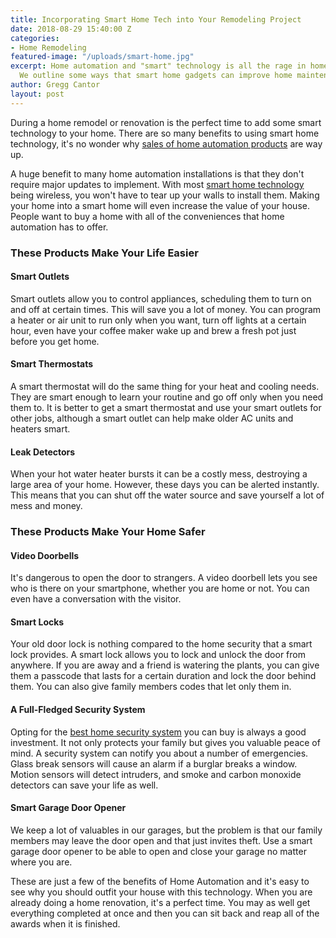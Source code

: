 ```yaml
---
title: Incorporating Smart Home Tech into Your Remodeling Project
date: 2018-08-29 15:40:00 Z
categories:
- Home Remodeling
featured-image: "/uploads/smart-home.jpg"
excerpt: Home automation and "smart" technology is all the rage in home remodeling.
  We outline some ways that smart home gadgets can improve home maintenance and security.
author: Gregg Cantor
layout: post
---
```


During a home remodel or renovation is the perfect time to add some smart technology to your home. There are so many benefits to using smart home technology, it's no wonder why [sales of home automation products](https://www.npd.com/wps/portal/npd/us/news/press-releases/2017/us-home-automation-sales-growth-fueled-in-part-by-voice-control-and-digital-assistants/) are way up.

A huge benefit to many home automation installations is that they don't require major updates to implement. With most [smart home technology](/get-the-best-technology-stack-for-your-home-in-5-minutes/) being wireless, you won't have to tear up your walls to install them. Making your home into a smart home will even increase the value of your house. People want to buy a home with all of the conveniences that home automation has to offer. 

### These Products Make Your Life Easier

#### Smart Outlets

Smart outlets allow you to control appliances, scheduling them to turn on and off at certain times. This will save you a lot of money. You can program a heater or air unit to run only when you want, turn off lights at a certain hour, even have your coffee maker wake up and brew a fresh pot just before you get home. 

#### Smart Thermostats

A smart thermostat will do the same thing for your heat and cooling needs. They are smart enough to learn your routine and go off only when you need them to. It is better to get a smart thermostat and use your smart outlets for other jobs, although a smart outlet can help make older AC units and heaters smart.

#### Leak Detectors

When your hot water heater bursts it can be a costly mess, destroying a large area of your home. However, these days you can be alerted instantly. This means that you can shut off the water source and save yourself a lot of mess and money.

### These Products Make Your Home Safer

#### Video Doorbells

It's dangerous to open the door to strangers. A video doorbell lets you see who is there on your smartphone, whether you are home or not. You can even have a conversation with the visitor.

#### Smart Locks

Your old door lock is nothing compared to the home security that a smart lock provides. A smart lock allows you to lock and unlock the door from anywhere. If you are away and a friend is watering the plants, you can give them a passcode that lasts for a certain duration and lock the door behind them. You can also give family members codes that let only them in.

#### A Full-Fledged Security System

Opting for the [best home security system](http://www.gadgetreview.com/best-home-security-system) you can buy is always a good investment. It not only protects your family but gives you valuable peace of mind. A security system can notify you about a number of emergencies. Glass break sensors will cause an alarm if a burglar breaks a window. Motion sensors will detect intruders, and smoke and carbon monoxide detectors can save your life as well.

#### Smart Garage Door Opener

We keep a lot of valuables in our garages, but the problem is that our family members may leave the door open and that just invites theft. Use a smart garage door opener to be able to open and close your garage no matter where you are.

These are just a few of the benefits of Home Automation and it's easy to see why you should outfit your house with this technology. When you are already doing a home renovation, it's a perfect time. You may as well get everything completed at once and then you can sit back and reap all of the awards when it is finished.